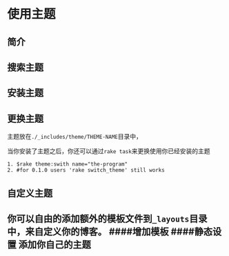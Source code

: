 使用主题
===
简介
---
搜索主题
---
安装主题
---
更换主题
---
主题放在`./_includes/theme/THEME-NAME`目录中，

当你安装了主题之后，你还可以通过`rake task`来更换使用你已经安装的主题
``` 'bash'
1. $rake theme:swith name="the-program"
2. #for 0.1.0 users 'rake switch_theme' still works
```
自定义主题
---
你可以自由的添加额外的模板文件到`_layouts`目录中，来自定义你的博客。
####增加模板
####静态设置
添加你自己的主题
---